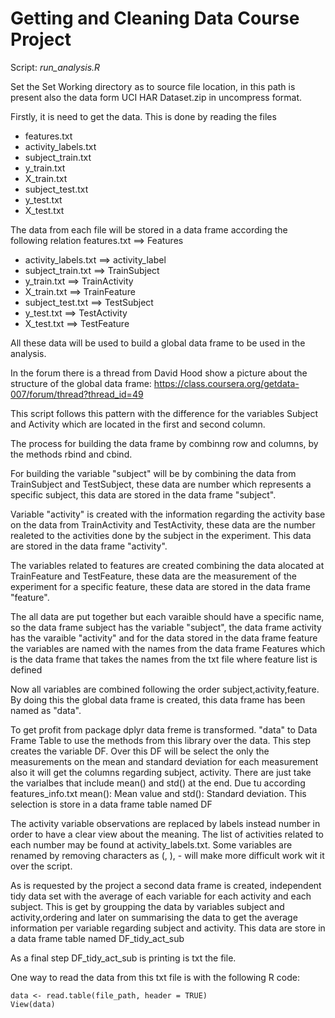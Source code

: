 Getting and Cleaning Data Course Project
========================================

Script: *run_analysis.R*

Set the Set Working directory as to source file location, in this path is present also the data form UCI HAR Dataset.zip in uncompress format.

Firstly, it is need to get the data. This is done by reading the files
* features.txt
* activity_labels.txt
* subject_train.txt
* y_train.txt
* X_train.txt
* subject_test.txt
* y_test.txt
* X_test.txt

The data from each file will be stored in a data frame according the following relation 
features.txt	==>	Features
* activity_labels.txt	==>	activity_label
* subject_train.txt	==>	TrainSubject
* y_train.txt	==>	TrainActivity
* X_train.txt	==>	 TrainFeature
* subject_test.txt 	==>	TestSubject
* y_test.txt ==>	TestActivity
* X_test.txt ==>	TestFeature

All these data will be used to build a global data frame to be used in the analysis.

In the forum there is a thread from David Hood show a picture about the structure of the global data frame:
https://class.coursera.org/getdata-007/forum/thread?thread_id=49

This script follows this pattern with the difference for the variables Subject and Activity which are located in the first and second column.

The process for  building the data frame by combinng row and columns, by the methods rbind and cbind.

For building the variable "subject" will be by combining the data from TrainSubject and TestSubject, these data are number which represents a specific subject, this data are stored in the data frame "subject".

Variable "activity" is created with the information regarding the activity base on the data from TrainActivity and TestActivity, these data are the number realeted to the activities done by the subject in the experiment. This data are stored in the data frame "activity".

The variables related to features are created combining the data alocated at TrainFeature and TestFeature, these data are the measurement of the experiment for a specific feature, these data are stored in the data frame "feature".

The all data are put together but each varaible should have a specific name, so the data frame subject  has the variable "subject", the data frame activity has the varaible "activity" and for the data stored in the data frame feature the variables are named with the names from the data frame Features which is the data frame that takes the names from the txt file where feature list is defined

Now all variables are combined following the order subject,activity,feature. By doing this the global data frame is created, this data frame has been named as "data".

To get profit from package dplyr data freme is transformed. "data" to Data Frame Table to use the methods from this library over the data. This step creates the variable DF.
Over this DF will be select the only the measurements on the mean and standard deviation for each measurement also it will get the columns regarding subject, activity.
There are just take the varialbes that include mean() and std() at the end. Due tu according features_info.txt mean(): Mean value and std(): Standard deviation.
This selection is store in a data frame table named DF

The activity variable observations are replaced by labels instead number in order to have a clear view about the meaning. The list of activities related to each number may be found at activity_labels.txt.
Some variables are renamed by removing characters as (, ), - will make more difficult work wit it over the script.

As is requested by the project a second data frame is created, independent tidy data set with the average of each variable for each activity and each subject. This is get by groupping the data by variables subject and activity,ordering and later on summarising the data to get the average information per variable regarding subject and activity. This data are store in a data frame table named DF_tidy_act_sub

As a final step DF_tidy_act_sub is printing is txt the file.

One way to read the data from this txt file is with the following R code:
```
data <- read.table(file_path, header = TRUE) 
View(data)
```
